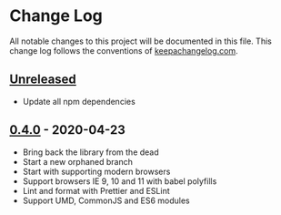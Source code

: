 # Change Log
All notable changes to this project will be documented in this file. This change log follows the conventions of [keepachangelog.com](http://keepachangelog.com/).

## [Unreleased]
- Update all npm dependencies

## [0.4.0] - 2020-04-23
- Bring back the library from the dead
- Start a new orphaned branch
- Start with supporting modern browsers
- Support browsers IE 9, 10 and 11 with babel polyfills
- Lint and format with Prettier and ESLint
- Support UMD, CommonJS and ES6 modules

[Unreleased]: https://github.com/suvash/nepalify/compare/v0.4.0...HEAD
[0.4.0]: https://github.com/suvash/nepalify/compare/ef47bce9a5446c1dafde4d2f41d1640caf845cc3...v0.4.0
